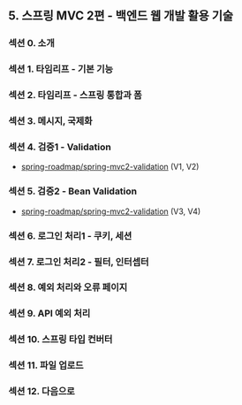 ## 5. 스프링 MVC 2편 - 백엔드 웹 개발 활용 기술

### 섹션 0. 소개

### 섹션 1. 타임리프 - 기본 기능

### 섹션 2. 타임리프 - 스프링 통합과 폼

### 섹션 3. 메시지, 국제화

### 섹션 4. 검증1 - Validation

- [spring-roadmap/spring-mvc2-validation](https://github.com/spring-roadmap/spring-mvc2-validation) (V1, V2)

### 섹션 5. 검증2 - Bean Validation

- [spring-roadmap/spring-mvc2-validation](https://github.com/spring-roadmap/spring-mvc2-validation) (V3, V4)

### 섹션 6. 로그인 처리1 - 쿠키, 세션

### 섹션 7. 로그인 처리2 - 필터, 인터셉터

### 섹션 8. 예외 처리와 오류 페이지

### 섹션 9. API 예외 처리

### 섹션 10. 스프링 타입 컨버터

### 섹션 11. 파일 업로드

### 섹션 12. 다음으로
